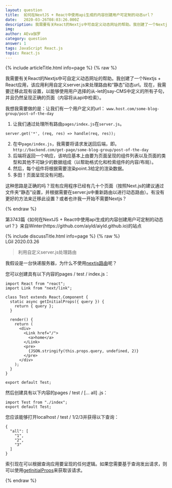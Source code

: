 ```yaml
---
layout: question
title:  如何在NextJS + React中使用api生成的内容创建用户可定制的动态url？
date:   2020-03-26T08:03:26.000Z
description: 我需要有关React的Nextjs中可自定义动态网址的帮助。我创建了一个Nextjs + React应用，该应用利用自定义server.js来处理路由和“...
img: 
author: AEva伽罗
category: question
answer: 1
tags: JavaScript React.js
topic: React.js
---
```

<div class="article-root">
  <div class="article">
    {% include articleTitle.html info=page %}
    {% raw %}
    <div class="article-content"><p><font style="vertical-align: inherit;"><font style="vertical-align: inherit;">我需要有关React的Nextjs中可自定义动态网址的帮助。</font><font style="vertical-align: inherit;">我创建了一个Nextjs + React应用，该应用利用自定义server.js来处理路由和“静态”动态url。</font><font style="vertical-align: inherit;">现在，我需要迁移此现有设置，以能够使用用户选择的从-let的say-CMS中定义的所有子句，并且仍然呈现正确的页面（内容将从api中检索）。</font></font></p>

<p><font style="vertical-align: inherit;"><font style="vertical-align: inherit;">我想我需要做的是：让我们有一个用户定义的url：  </font></font><code>www.host.com/some-blog-group/post-of-the-day</code></p>

<ol>
<li><font style="vertical-align: inherit;"><font style="vertical-align: inherit;">让我们通过处理所有路由</font></font><code>pages/index.js</code><font style="vertical-align: inherit;"><font style="vertical-align: inherit;">在</font></font><code>server.js</code><font style="vertical-align: inherit;"><font style="vertical-align: inherit;">。</font></font></li>
</ol>

<pre><code>server.get('*', (req, res) =&gt; handle(req, res));
</code></pre>

<ol start="2">
<li><font style="vertical-align: inherit;"><font style="vertical-align: inherit;">在中</font></font><code>page/index.js</code><font style="vertical-align: inherit;"><font style="vertical-align: inherit;">，我需要将请求发送回后端，即。</font></font><code>http://backend.com/get-page/some-blog-group/post-of-the-day</code></li>
<li><font style="vertical-align: inherit;"><font style="vertical-align: inherit;">后端将返回一个响应，该响应基本上由要为页面呈现的组件列表以及页面的类型和其他不可缺少的数据组成（以帮助格式化和检索组件的内容/布局）。</font></font></li>
<li><font style="vertical-align: inherit;"><font style="vertical-align: inherit;">然后，每个组件将根据需要渲染point.3给定的渲染数据。</font></font></li>
<li><font style="vertical-align: inherit;"><font style="vertical-align: inherit;">多田！</font><font style="vertical-align: inherit;">页面呈现没有问题。</font></font></li>
</ol>

<p><font style="vertical-align: inherit;"><font style="vertical-align: inherit;">这种思路是正确的吗？</font><font style="vertical-align: inherit;">现有应用程序已经有几十个页面（按照Next.js的建议通过文件夹“静态”设置，并根据需要在server.js中重新路由以进行动态路由）。</font><font style="vertical-align: inherit;">有没有更好的方法来迁移此设置？</font><font style="vertical-align: inherit;">或者也许我一开始不需要Nextjs？</font></font></p></div>
    {% endraw %}
  </div>
  <p class="winter_mark">第3743篇《如何在NextJS + React中使用api生成的内容创建用户可定制的动态url？》来自Winter(https://github.com/aiyld/aiyld.github.io)的站点</p>
  <div class="discuss-wrapper">
    {% include discussTitle.html info=page %}
    {% raw %}
    <div class="discuss-item">
        <div class="discuss-parent">
          <div class="discuss-meta">
            <span class="discuss-user">LGil</span>
            <span class="discuss-time">2020.03.26</span>
          </div>
          <div class="discuss-comment"><blockquote>
  <p><font style="vertical-align: inherit;"><font style="vertical-align: inherit;">利用自定义server.js处理路由</font></font></p>
</blockquote>

<p><font style="vertical-align: inherit;"><font style="vertical-align: inherit;">我假设是一台快递服务器，为什么不使用</font></font><a href="https://nextjs.org/docs/routing/introduction" rel="nofollow noreferrer"><font style="vertical-align: inherit;"><font style="vertical-align: inherit;">nextjs路由</font></font></a><font style="vertical-align: inherit;"><font style="vertical-align: inherit;">呢？</font></font></p>

<p><font style="vertical-align: inherit;"><font style="vertical-align: inherit;">您可以创建具有以下内容的pages / test / index.js：</font></font></p>

<pre><code>import React from "react";<font></font>
import Link from "next/link";<font></font>
<font></font>
class Test extends React.Component {<font></font>
  static async getInitialProps({ query }) {<font></font>
    return { query };<font></font>
  }<font></font>
<font></font>
  render() {<font></font>
    return (<font></font>
      &lt;div&gt;<font></font>
        &lt;Link href="/"&gt;<font></font>
          &lt;a&gt;home&lt;/a&gt;<font></font>
        &lt;/Link&gt;<font></font>
        &lt;pre&gt;<font></font>
          {JSON.stringify(this.props.query, undefined, 2)}<font></font>
        &lt;/pre&gt;<font></font>
      &lt;/div&gt;<font></font>
    );<font></font>
  }<font></font>
}<font></font>
<font></font>
export default Test;<font></font>
</code></pre>

<p><font style="vertical-align: inherit;"><font style="vertical-align: inherit;">然后创建具有以下内容的pages / test / [... all] .js：</font></font></p>

<pre><code>import Test from "./index";<font></font>
export default Test;<font></font>
</code></pre>

<p><font style="vertical-align: inherit;"><font style="vertical-align: inherit;">您应该能够打开localhost / test / 1/2/3并获得以下查询：</font></font></p>

<pre><code>{<font></font>
  "all": [<font></font>
    "1",<font></font>
    "2",<font></font>
    "3"<font></font>
  ]<font></font>
}<font></font>
</code></pre>

<p><font style="vertical-align: inherit;"><font style="vertical-align: inherit;">索引现在可以根据查询应用要呈现的任何逻辑。</font><font style="vertical-align: inherit;">如果您需要基于查询发出请求，则可以使用</font></font><a href="https://nextjs.org/docs/api-reference/data-fetching/getInitialProps" rel="nofollow noreferrer"><font style="vertical-align: inherit;"><font style="vertical-align: inherit;">getInitialProps</font></font></a><font style="vertical-align: inherit;"><font style="vertical-align: inherit;">来获取该请求。</font></font></p></div>
        </div></div>
    {% endraw %}
  </div>
<div>
